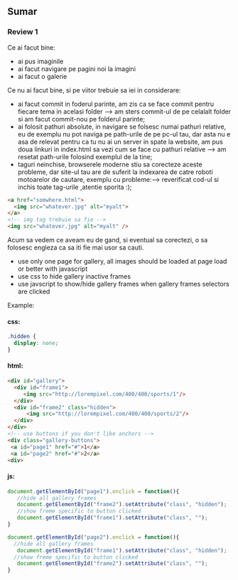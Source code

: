 ## Sumar

### Review 1

Ce ai facut bine:
* ai pus imaginile
* ai facut navigare pe pagini noi la imagini
* ai facut o galerie

Ce nu ai facut bine, si pe viitor trebuie sa iei in considerare:
* ai facut commit in foderul parinte, am zis ca se face commit pentru fiecare tema in acelasi folder --> am sters commit-ul de pe celalalt folder si am facut commit-nou pe folderul parinte;
* ai folosit pathuri absolute, in navigare se folsesc numai pathuri relative, eu de exemplu nu pot naviga pe path-urile de pe pc-ul tau, dar asta nu e asa de relevat pentru ca tu nu ai un server in spate la website, am pus doua linkuri in index.html sa vezi cum se face cu pathuri relative --> am resetat path-urile folosind exemplul de la tine;
* taguri neinchise, browserele moderne stiu sa corecteze aceste probleme, dar site-ul tau are de suferit la indexarea de catre roboti motoarelor de cautare, exemplu cu probleme:--> reverificat cod-ul si inchis toate tag-urile ,atentie sporita :);

```html
<a href="somwhere.html">
  <img src="whatever.jpg" alt="myalt">
</a>
<!-- img tag trebuie sa fie -->
<img src="whatever.jpg" alt="myalt" />
```

Acum sa vedem ce aveam eu de gand, si eventual sa corectezi, o sa folosesc engleza ca sa iti fie mai usor sa cauti.

* use only one page for gallery, all images should be loaded at page load or better with javascript
* use css to hide gallery inactive frames
* use javscript to show/hide gallery frames when gallery frames selectors are clicked

Example:

#### css:
```css
.hidden {
  display: none;
}

```
#### html:
```html
<div id="gallery">
  <div id="frame1">
     <img src="http://lorempixel.com/400/400/sports/1"/>
  </div>
  <div id="frame2" class="hidden">
      <img src="http://lorempixel.com/400/400/sports/2"/>
  </div>
</div>
<!-- use buttons if you don't like anchors -->
<div class="gallery-buttons">
 <a id="page1" href="#">1</a>
 <a id="page2" href="#">2</a>
<div>
```
#### js:
```javascript
document.getElementById("page1").onclick = function(){
   //hide all gallery frames
   document.getElementById("frame2").setAttribute("class", "hidden");
   //show freme specific to button clicked
   document.getElementById("frame1").setAttribute("class", "");
}

document.getElementById("page2").onclick = function(){
  //hide all gallery frames
   document.getElementById("frame1").setAttribute("class", "hidden");
  //show freme specific to button clicked
   document.getElementById("frame2").setAttribute("class", "");
}
```
